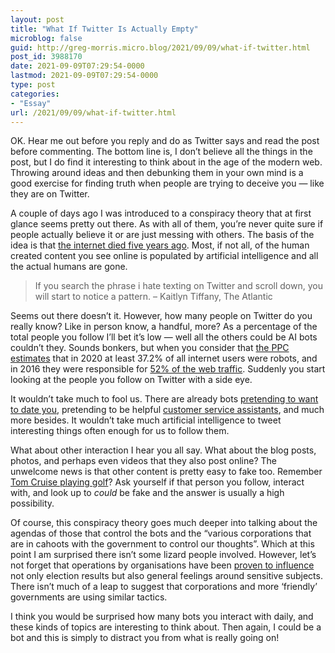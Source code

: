 ```yaml
---
layout: post
title: "What If Twitter Is Actually Empty"
microblog: false
guid: http://greg-morris.micro.blog/2021/09/09/what-if-twitter.html
post_id: 3988170
date: 2021-09-09T07:29:54-0000
lastmod: 2021-09-09T07:29:54-0000
type: post
categories:
- "Essay"
url: /2021/09/09/what-if-twitter.html
---
```

<!--kg-card-begin: html--><p>OK. Hear me out before you reply and do as Twitter says and read the post before commenting. The bottom line is, I don’t believe all the things in the post, but I do find it interesting to think about in the age of the modern web. Throwing around ideas and then debunking them in your own mind is a good exercise for finding truth when people are trying to deceive you — like they are on Twitter.</p>
<p>A couple of days ago I was introduced to a conspiracy theory that at first glance seems pretty out there. As with all of them, you’re never quite sure if people actually believe it or are just messing with others. The basis of the idea is that <a href="https://www.theatlantic.com/technology/archive/2021/08/dead-internet-theory-wrong-but-feels-true/619937/">the internet died five years ago</a>. Most, if not all, of the human created content you see online is populated by artificial intelligence and all the actual humans are gone.</p>
<blockquote><p>
  If you search the phrase i hate texting on Twitter and scroll down, you will start to notice a pattern. – Kaitlyn Tiffany, The Atlantic
</p></blockquote>
<p>Seems out there doesn’t it. However, how many people on Twitter do you really know? Like in person know, a handful, more? As a percentage of the total people you follow I’ll bet it’s low — well all the others could be AI bots couldn’t they. Sounds bonkers, but when you consider that <a href="https://ppcprotect.com/blog/ad-fraud/how-many-of-the-internets-users-are-robots/">the PPC estimates</a> that in 2020 at least 37.2% of all internet users were robots, and in 2016 they were responsible for <a href="https://www.imperva.com/blog/bot-traffic-report-2016/">52% of the web traffic</a>. Suddenly you start looking at the people you follow on Twitter with a side eye.</p>

<p>It wouldn’t take much to fool us. There are already bots <a href="https://medium.com/@dateaha/spot-the-bot-keep-bots-from-taking-over-on-dating-sites-6fe64e445dc0">pretending to want to date you</a>, pretending to be helpful <a href="https://uk.niceincontact.com/call-center-solutions/digital-customer-service/customer-support-bot">customer service assistants</a>, and much more besides. It wouldn’t take much artificial intelligence to tweet interesting things often enough for us to follow them.</p>
<p>What about other interaction I hear you all say. What about the blog posts, photos, and perhaps even videos that they also post online? The unwelcome news is that other content is pretty easy to fake too. Remember <a href="https://edition.cnn.com/2021/08/06/tech/tom-cruise-deepfake-tiktok-company/index.html">Tom Cruise playing golf</a>? Ask yourself if that person you follow, interact with, and look up to <em>could</em> be fake and the answer is usually a high possibility.</p>
<p>Of course, this conspiracy theory goes much deeper into talking about the agendas of those that control the bots and the “various corporations that are in cahoots with the government to control our thoughts”. Which at this point I am surprised there isn’t some lizard people involved. However, let’s not forget that operations by organisations have been <a href="https://www.nytimes.com/2020/03/29/technology/russia-troll-farm-election.html">proven to influence</a> not only election results but also general feelings around sensitive subjects. There isn’t much of a leap to suggest that corporations and more ‘friendly’ governments are using similar tactics.</p>
<p>I think you would be surprised how many bots you interact with daily, and these kinds of topics are interesting to think about. Then again, I could be a bot and this is simply to distract you from what is really going on!</p>
<!--kg-card-end: html-->
